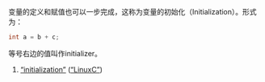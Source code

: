 变量的定义和赋值也可以一步完成，这称为变量的初始化（Initialization）。形式为：
```C
int a = b + c; 
```
等号右边的值叫作initializer。






1. <span class="highlight" data-annotation="%7B%22attachmentURI%22%3A%22http%3A%2F%2Fzotero.org%2Fusers%2F9667514%2Fitems%2F4IHU78F5%22%2C%22annotationKey%22%3A%22QN7XGR6V%22%2C%22color%22%3A%22%23ffd400%22%2C%22pageLabel%22%3A%2240%22%2C%22position%22%3A%7B%22pageIndex%22%3A39%2C%22rects%22%3A%5B%5B490.006%2C481.452%2C538.006%2C495.36%5D%2C%5B46.006%2C465.6%2C385.006%2C480.36%5D%5D%7D%2C%22citationItem%22%3A%7B%22uris%22%3A%5B%22http%3A%2F%2Fzotero.org%2Fusers%2F9667514%2Fitems%2FI2QD5IEX%22%5D%2C%22locator%22%3A%2240%22%7D%7D" ztype="zhighlight"><a href="zotero://open-pdf/library/items/4IHU78F5?page=40&#x26;annotation=QN7XGR6V">“initialization”</a></span> <span class="citation" data-citation="%7B%22citationItems%22%3A%5B%7B%22uris%22%3A%5B%22http%3A%2F%2Fzotero.org%2Fusers%2F9667514%2Fitems%2FI2QD5IEX%22%5D%7D%5D%2C%22properties%22%3A%7B%7D%7D" ztype="zcitation">(<span class="citation-item"><a href="zotero://select/library/items/I2QD5IEX">“LinuxC”</a></span>)</span>